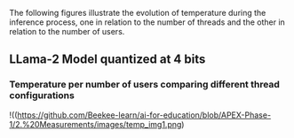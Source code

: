 The following figures illustrate the evolution of temperature during the inference process, one in relation to the number of threads and the other in relation to the number of users.

LLama-2 Model quantized at 4 bits
---------------------------------

### Temperature per number of users comparing different thread configurations

!((https://github.com/Beekee-learn/ai-for-education/blob/APEX-Phase-1/2.%20Measurements/images/temp_img1.png)
